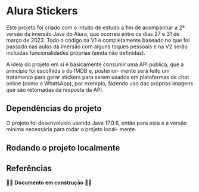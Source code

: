# Alura Stickers

Este projeto foi criado com o intuito de estudo a fim de acompanhar a 2ª versão da imersão Java do Alura, que ocorreu
entre os dias 27 e 31 de março de 2023. Todo o código na V1 é completamente baseado no que foi passado nas aulas da
imersão com alguns toques pessoais e na V2 serão incluídas funcionalidades próprias (ainda não definidas).

A ideia do projeto em si é basicamente consumir uma API pública, que a princípio foi escolhida a do IMDB e, posterior-
mente será feito um tratamento para gerar stickers para serem usados em plataformas de chat online (como o WhatsApp),
por exemplo, fazendo uso das próprias imagens que são retornadas da resposta da API.

## Dependências do projeto

O projeto foi desenvolvido usando Java 17.0.6, então para esta é a versão mínima necessária para rodar o projeto local-
mente.

## Rodando o projeto localmente

<!--
    TODO:
        - [ ] Explicar que para conseguir chamar a API, precisará se registrar no IMDB, para ter uma API Key
        - [ ] Precisará adicionar essa APY em um arquivo de configurações ou então em uma variável de ambiente se for
                um arquivo de configuração, seria o caso de criar um `config.properties-sample` ou algo do tipo que
                poderia ser duplicado e renomeado para `config.properties` e teria os valores das chaves alterados,
                conforme as chaves secretas que forem necessárias no projeto.
        - [ ] Colocar o comando para rodar o projeto sem uma IDE
-->

## Referências

<!--
    TODO:
        - [ ] Adicionar os links de referência que foram passados em cada aula. Talvez listados todos aqui ou apenas
                tendo isto em uma arquivo só de referências
-->

🚧🚧 **Documento em construção** 🚧🚧
